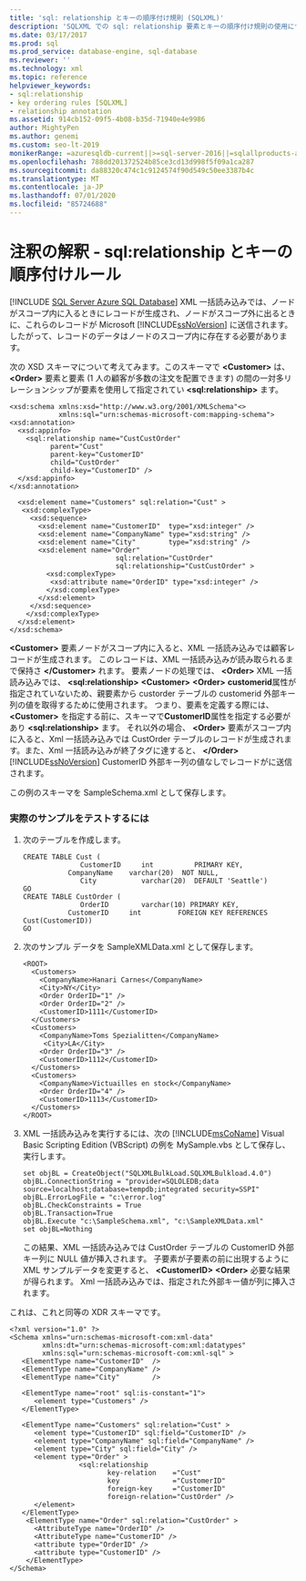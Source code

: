 ```yaml
---
title: 'sql: relationship とキーの順序付け規則 (SQLXML)'
description: 'SQLXML での sql: relationship 要素とキーの順序付け規則の使用について説明します。'
ms.date: 03/17/2017
ms.prod: sql
ms.prod_service: database-engine, sql-database
ms.reviewer: ''
ms.technology: xml
ms.topic: reference
helpviewer_keywords:
- sql:relationship
- key ordering rules [SQLXML]
- relationship annotation
ms.assetid: 914cb152-09f5-4b08-b35d-71940e4e9986
author: MightyPen
ms.author: genemi
ms.custom: seo-lt-2019
monikerRange: =azuresqldb-current||>=sql-server-2016||=sqlallproducts-allversions||>=sql-server-linux-2017||=azuresqldb-mi-current
ms.openlocfilehash: 788dd201372524b85ce3cd13d998f5f09a1ca287
ms.sourcegitcommit: da88320c474c1c9124574f90d549c50ee3387b4c
ms.translationtype: MT
ms.contentlocale: ja-JP
ms.lasthandoff: 07/01/2020
ms.locfileid: "85724688"
---
```

# <a name="annotation-interpretation---sqlrelationship-and-key-ordering-rule"></a>注釈の解釈 - sql:relationship とキーの順序付けルール
[!INCLUDE [SQL Server Azure SQL Database](../../../includes/applies-to-version/sql-asdb.md)]
  XML 一括読み込みでは、ノードがスコープ内に入るときにレコードが生成され、ノードがスコープ外に出るときに、これらのレコードが Microsoft [!INCLUDE[ssNoVersion](../../../includes/ssnoversion-md.md)] に送信されます。したがって、レコードのデータはノードのスコープ内に存在する必要があります。  
  
 次の XSD スキーマについて考えてみます。このスキーマで **\<Customer>** は、 **\<Order>** 要素と要素 (1 人の顧客が多数の注文を配置できます) の間の一対多リレーションシップが要素を使用して指定されてい **\<sql:relationship>** ます。  
  
```  
<xsd:schema xmlns:xsd="http://www.w3.org/2001/XMLSchema"<>   
            xmlns:sql="urn:schemas-microsoft-com:mapping-schema">  
<xsd:annotation>  
  <xsd:appinfo>  
    <sql:relationship name="CustCustOrder"  
          parent="Cust"  
          parent-key="CustomerID"  
          child="CustOrder"  
          child-key="CustomerID" />  
  </xsd:appinfo>  
</xsd:annotation>  
  
  <xsd:element name="Customers" sql:relation="Cust" >  
   <xsd:complexType>  
     <xsd:sequence>  
       <xsd:element name="CustomerID"  type="xsd:integer" />  
       <xsd:element name="CompanyName" type="xsd:string" />  
       <xsd:element name="City"        type="xsd:string" />  
       <xsd:element name="Order"   
                          sql:relation="CustOrder"  
                          sql:relationship="CustCustOrder" >  
         <xsd:complexType>  
          <xsd:attribute name="OrderID" type="xsd:integer" />  
         </xsd:complexType>  
       </xsd:element>  
     </xsd:sequence>  
    </xsd:complexType>  
  </xsd:element>  
</xsd:schema>  
```  
  
 **\<Customer>** 要素ノードがスコープ内に入ると、XML 一括読み込みでは顧客レコードが生成されます。 このレコードは、XML 一括読み込みが読み取られるまで保持さ **\</Customer>** れます。 要素ノードの処理では、 **\<Order>** XML 一括読み込みでは、 **\<sql:relationship>** **\<Customer>** **\<Order>** **customerid**属性が指定されていないため、親要素から custorder テーブルの customerid 外部キー列の値を取得するために使用されます。 つまり、要素を定義する際には、 **\<Customer>** を指定する前に、スキーマで**CustomerID**属性を指定する必要があり **\<sql:relationship>** ます。 それ以外の場合、 **\<Order>** 要素がスコープ内に入ると、Xml 一括読み込みでは CustOrder テーブルのレコードが生成されます。また、Xml 一括読み込みが終了タグに達すると、 **\</Order>** [!INCLUDE[ssNoVersion](../../../includes/ssnoversion-md.md)] CustomerID 外部キー列の値なしでレコードがに送信されます。  
  
 この例のスキーマを SampleSchema.xml として保存します。  
  
### <a name="to-test-a-working-sample"></a>実際のサンプルをテストするには  
  
1.  次のテーブルを作成します。  
  
    ```  
    CREATE TABLE Cust (  
                  CustomerID     int          PRIMARY KEY,  
               CompanyName    varchar(20)  NOT NULL,  
                  City           varchar(20)  DEFAULT 'Seattle')  
    GO  
    CREATE TABLE CustOrder (  
                  OrderID        varchar(10) PRIMARY KEY,  
               CustomerID     int         FOREIGN KEY REFERENCES                                          Cust(CustomerID))  
    GO  
    ```  
  
2.  次のサンプル データを SampleXMLData.xml として保存します。  
  
    ```  
    <ROOT>    
      <Customers>  
        <CompanyName>Hanari Carnes</CompanyName>  
        <City>NY</City>  
        <Order OrderID="1" />  
        <Order OrderID="2" />  
        <CustomerID>1111</CustomerID>  
      </Customers>  
      <Customers>  
        <CompanyName>Toms Spezialitten</CompanyName>  
         <City>LA</City>    
        <Order OrderID="3" />  
        <CustomerID>1112</CustomerID>  
      </Customers>  
      <Customers>  
        <CompanyName>Victuailles en stock</CompanyName>  
        <Order OrderID="4" />  
        <CustomerID>1113</CustomerID>  
      </Customers>  
    </ROOT>  
    ```  
  
3.  XML 一括読み込みを実行するには、次の [!INCLUDE[msCoName](../../../includes/msconame-md.md)] Visual Basic Scripting Edition (VBScript) の例を MySample.vbs として保存し、実行します。  

    ```  
    set objBL = CreateObject("SQLXMLBulkLoad.SQLXMLBulkload.4.0")  
    objBL.ConnectionString = "provider=SQLOLEDB;data source=localhost;database=tempdb;integrated security=SSPI"  
    objBL.ErrorLogFile = "c:\error.log"  
    objBL.CheckConstraints = True  
    objBL.Transaction=True  
    objBL.Execute "c:\SampleSchema.xml", "c:\SampleXMLData.xml"  
    set objBL=Nothing  
    ```  
  
     この結果、XML 一括読み込みでは CustOrder テーブルの CustomerID 外部キー列に NULL 値が挿入されます。 子要素が子要素の前に出現するように XML サンプルデータを変更すると、 **\<CustomerID>** **\<Order>** 必要な結果が得られます。 Xml 一括読み込みでは、指定された外部キー値が列に挿入されます。  
  
 これは、これと同等の XDR スキーマです。  
  
```  
<?xml version="1.0" ?>  
<Schema xmlns="urn:schemas-microsoft-com:xml-data"   
        xmlns:dt="urn:schemas-microsoft-com:xml:datatypes"    
        xmlns:sql="urn:schemas-microsoft-com:xml-sql" >   
   <ElementType name="CustomerID"  />  
   <ElementType name="CompanyName" />  
   <ElementType name="City"        />  
  
   <ElementType name="root" sql:is-constant="1">  
      <element type="Customers" />  
   </ElementType>  
  
   <ElementType name="Customers" sql:relation="Cust" >  
      <element type="CustomerID" sql:field="CustomerID" />  
      <element type="CompanyName" sql:field="CompanyName" />  
      <element type="City" sql:field="City" />  
      <element type="Order" >  
                 <sql:relationship  
                        key-relation    ="Cust"  
                        key             ="CustomerID"  
                        foreign-key     ="CustomerID"  
                        foreign-relation="CustOrder" />  
      </element>  
   </ElementType>  
    <ElementType name="Order" sql:relation="CustOrder" >  
      <AttributeType name="OrderID" />  
      <AttributeType name="CustomerID" />  
      <attribute type="OrderID" />  
      <attribute type="CustomerID" />  
    </ElementType>  
</Schema>  
```  
  
  
